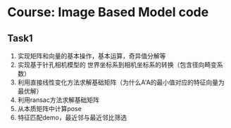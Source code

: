 # Course: Image Based Model code

## Task1

1. 实现矩阵和向量的基本操作，基本运算，奇异值分解等
2. 实现基于针孔相机模型的 世界坐标系到相机坐标系的转换（包含径向畸变系数）
3. 利用直接线性变化方法求解基础矩阵（为什么A'A的最小值对应的特征向量为最优解）
4. 利用ransac方法求解基础矩阵
5. 从本质矩阵中计算pose
6. 特征匹配demo，最近邻与最近邻比筛选